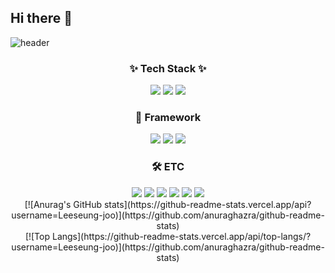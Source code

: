 ## Hi there 👋
![header](https://capsule-render.vercel.app/api?type=soft&color=0:accbee,100:e7f0fd&height=310&section=header&text=Welcome%20to%-nl-Seungjoo's%20github%20%F0%9F%A4%97)

<div>
  <!--Body-->
<h3 align="center">✨ Tech Stack ✨</h3>
<div align="center">
<img src="https://img.shields.io/badge/Java-007396?style=flat-square&logo=OpenJDK&logoColor=white"/>
<img src="https://img.shields.io/badge/Python-3776AB?style=flat-square&logo=Python&logoColor=white"/>
<img src="https://img.shields.io/badge/C-00599C?style=flat-square&logo=C&logoColor=white"/>
</div>


<div>
<h3 align="center">🔧 Framework </h3>
<div align="center">
<img src="https://img.shields.io/badge/Spring-6DB33F?style=flat-square&logo=Spring&logoColor=white"/>
<img src="https://img.shields.io/badge/Spring Boot-6DB33F?style=flat-square&logo=Spring%20Boot&logoColor=white"/>
<img src="https://img.shields.io/badge/JPA-007396?style=flat-square&logo=Hibernate&logoColor=white"/>
<div>


<div>
  <!--Body-->
<h3 align="center">🛠  ETC </h3>
<div align="center">
<img src="https://img.shields.io/badge/MySQL-4479A1?style=flat-square&logo=MySQL&logoColor=white"/>
<img src="https://img.shields.io/badge/Slack-4A154B?style=flat-square&logo=Slack&logoColor=white"/>
<img src="https://img.shields.io/badge/AWS-232F3E?style=flat-square&logo=Amazon%20AWS&logoColor=white"/>
<img src="https://img.shields.io/badge/Notion-000000?style=flat-square&logo=Notion&logoColor=white"/>
<img src="https://img.shields.io/badge/GitHub-181717?style=flat-square&logo=GitHub&logoColor=white"/>
<img src="https://img.shields.io/badge/Discord-5865F2?style=flat-square&logo=Discord&logoColor=white"/>
</div>

<div>
<div align="center">
[![Anurag's GitHub stats](https://github-readme-stats.vercel.app/api?username=Leeseung-joo)](https://github.com/anuraghazra/github-readme-stats)
</div>

<div>
<div align="center">
 [![Top Langs](https://github-readme-stats.vercel.app/api/top-langs/?username=Leeseung-joo)](https://github.com/anuraghazra/github-readme-stats)
</div>












</div>


<!--
**Leeseung-joo/Leeseung-joo** is a ✨ _special_ ✨ repository because its `README.md` (this file) appears on your GitHub profile.

Here are some ideas to get you started:

- 🔭 I’m currently working on ...
- 🌱 I’m currently learning ...
- 👯 I’m looking to collaborate on ...
- 🤔 I’m looking for help with ...
- 💬 Ask me about ...
- 📫 How to reach me: ...
- 😄 Pronouns: ...
- ⚡ Fun fact: ...
-->
